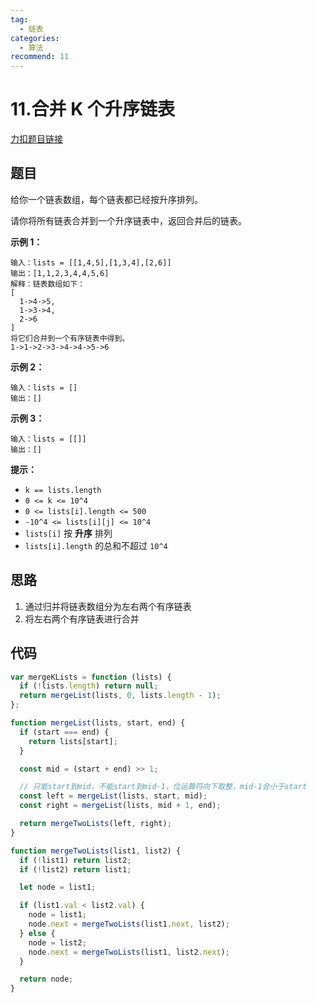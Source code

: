 ```yaml
---
tag:
  - 链表
categories:
  - 算法
recommend: 11
---
```


# 11.合并 K 个升序链表

[力扣题目链接](https://leetcode.cn/problems/merge-k-sorted-lists/)

## 题目

给你一个链表数组，每个链表都已经按升序排列。

请你将所有链表合并到一个升序链表中，返回合并后的链表。

**示例 1：**

```
输入：lists = [[1,4,5],[1,3,4],[2,6]]
输出：[1,1,2,3,4,4,5,6]
解释：链表数组如下：
[
  1->4->5,
  1->3->4,
  2->6
]
将它们合并到一个有序链表中得到。
1->1->2->3->4->4->5->6
```

**示例 2：**

```
输入：lists = []
输出：[]
```

**示例 3：**

```
输入：lists = [[]]
输出：[]
```

**提示：**

- `k == lists.length`
- `0 <= k <= 10^4`
- `0 <= lists[i].length <= 500`
- `-10^4 <= lists[i][j] <= 10^4`
- `lists[i]` 按 **升序** 排列
- `lists[i].length` 的总和不超过 `10^4`

## 思路

1. 通过归并将链表数组分为左右两个有序链表
2. 将左右两个有序链表进行合并

## 代码

```js
var mergeKLists = function (lists) {
  if (!lists.length) return null;
  return mergeList(lists, 0, lists.length - 1);
};

function mergeList(lists, start, end) {
  if (start === end) {
    return lists[start];
  }

  const mid = (start + end) >> 1;

  // 只能start到mid，不能start到mid-1，位运算符向下取整，mid-1会小于start
  const left = mergeList(lists, start, mid);
  const right = mergeList(lists, mid + 1, end);

  return mergeTwoLists(left, right);
}

function mergeTwoLists(list1, list2) {
  if (!list1) return list2;
  if (!list2) return list1;

  let node = list1;

  if (list1.val < list2.val) {
    node = list1;
    node.next = mergeTwoLists(list1.next, list2);
  } else {
    node = list2;
    node.next = mergeTwoLists(list1, list2.next);
  }

  return node;
}
```
